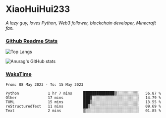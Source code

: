 # XiaoHuiHui233

*A lazy guy, loves Python, Web3 follower, blockchain developer, Minecraft fan.*

### [Github Readme Stats](https://github.com/anuraghazra/github-readme-stats)

![Top Langs](https://github-readme-stats.vercel.app/api/top-langs/?username=XiaoHuiHui233&layout=compact&theme=github_dark)

![Anurag's GitHub stats](https://github-readme-stats.vercel.app/api?username=XiaoHuiHui233&show_icons=true&theme=github_dark)

### [WakaTime](https://wakatime.com)

<!--START_SECTION:waka-->

```text
From: 08 May 2023 - To: 15 May 2023

Python             1 hr 7 mins     ██████████████▒░░░░░░░░░░   56.87 %
Other              17 mins         ███▓░░░░░░░░░░░░░░░░░░░░░   14.79 %
TOML               15 mins         ███▒░░░░░░░░░░░░░░░░░░░░░   13.55 %
reStructuredText   11 mins         ██▒░░░░░░░░░░░░░░░░░░░░░░   09.69 %
Text               2 mins          ▒░░░░░░░░░░░░░░░░░░░░░░░░   01.85 %
```

<!--END_SECTION:waka-->
